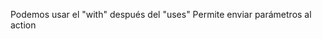 <!--

- name: Setup Node.js environment
uses: actions/setup-node@v4.0.4

- name: node version
run: node --version 

- name: install dependencies
  run: npm install
-->

Podemos usar el "with" después del "uses"
Permite enviar parámetros al action

<!-- 
      - name: Setup Node.js environment
        uses: actions/setup-node@v4.0.4
        with:
          node-version: 'latest'
 -->